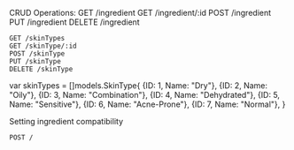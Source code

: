 CRUD Operations:
	GET /ingredient
	GET /ingredient/:id
	POST /ingredient
	PUT /ingredient
	DELETE /ingredient

	GET /skinTypes
	GET /skinType/:id
	POST /skinType
	PUT /skinType
	DELETE /skinType

var skinTypes = []models.SkinType{
		{ID: 1, Name: "Dry"},
		{ID: 2, Name: "Oily"},
		{ID: 3, Name: "Combination"},
		{ID: 4, Name: "Dehydrated"},
		{ID: 5, Name: "Sensitive"},
		{ID: 6, Name: "Acne-Prone"},
		{ID: 7, Name: "Normal"},
	}
	
Setting ingredient compatibility

    POST /

